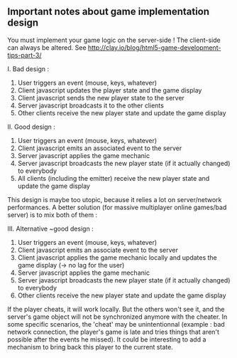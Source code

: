 Important notes about game implementation design
------------------------------------------------

You must implement your game logic on the server-side ! The client-side can always be altered.
See http://clay.io/blog/html5-game-development-tips-part-3/


I. Bad design :

1. User triggers an event (mouse, keys, whatever)
2. Client javascript updates the player state and the game display
3. Client javascript sends the new player state to the server
4. Server javascript broadcasts it to the other clients
5. Other clients receive the new player state and update the game display


II. Good design :

1. User triggers an event (mouse, keys, whatever)
2. Client javascript emits an associated event to the server
3. Server javascript applies the game mechanic
4. Server javascript broadcasts the new player state (if it actually changed) to everybody
5. All clients (including the emitter) receive the new player state and update the game display


This design is maybe too utopic, because it relies a lot on server/network performances. A better solution (for massive multiplayer online games/bad server) is to mix both of them :


III. Alternative ~good design :

1. User triggers an event (mouse, keys, whatever)
2. Client javascript emits an associate event to the server
3. Client javascript applies the game mechanic locally and updates the game display (-> no lag for the user)
4. Server javascript applies the game mechanic
5. Server javascript broadcasts the new player state (if it actually changed) to everybody
6. Other clients receive the new player state and update the game display

If the player cheats, it will work locally. But the others won't see it, and the server's game object will not be synchronized anymore with the cheater.
In some specific scenarios, the 'cheat' may be unintentionnal (example : bad network connection, the player's game is late and tries things that aren't possible after the events he missed). It could be interesting to add a mechanism to bring back this player to the current state.